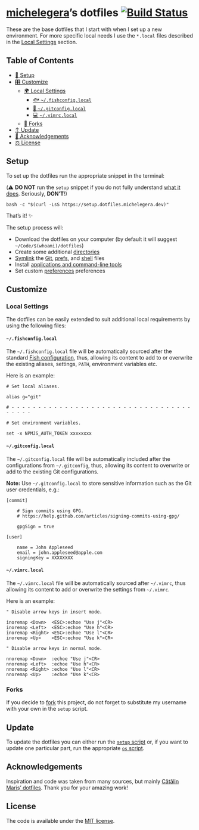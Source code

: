 # [michelegera][github profile]’s dotfiles [![Build Status][ci badge]][ci link]

These are the base dotfiles that I start with when I set up a new environment.
For more specific local needs I use the `*.local` files described in the
[Local Settings](#local-settings) section.

## Table of Contents

- [🔧 Setup](#setup)
- [🎛 Customize](#customize)
  - [🌍 Local Settings](#local-settings)
    - [🐟 `~/.fishconfig.local`](#fishconfiglocal)
    - [🐙 `~/.gitconfig.local`](#gitconfiglocal)
    - [💻 `~/.vimrc.local`](#vimrclocal)
  - [🔀 Forks](#forks)
- [↕️ Update](#update)
- [🥇 Acknowledgements](#acknowledgements)
- [⚖️ License](#license)

## Setup

To set up the dotfiles run the appropriate snippet in the terminal:

(⚠️ **DO NOT** run the `setup` snippet if you do not fully understand
[what it does][setup]. Seriously, **DON’T**!)

```shell
bash -c "$(curl -LsS https://setup.dotfiles.michelegera.dev)"
```

That’s it! ✨

The setup process will:

- Download the dotfiles on your computer (by default it will suggest
  `~/Code/$(whoami)/dotfiles`)
- Create some additional [directories][dirs]
- [Symlink][symlink] the [Git][git], [prefs][prefs], and [shell][shell] files
- Install [applications and command-line tools][installs]
- Set custom [preferences][preferences] preferences

## Customize

### Local Settings

The dotfiles can be easily extended to suit additional local requirements by
using the following files:

#### `~/.fishconfig.local`

The `~/.fishconfig.local` file will be automatically sourced after the standard
[Fish configuration][fish], thus, allowing its content to add to or overwrite
the existing aliases, settings, `PATH`, environment variables etc.

Here is an example:

```shell
# Set local aliases.

alias g="git"

# - - - - - - - - - - - - - - - - - - - - - - - - - - - - - - - - - - - - - - -

# Set environment variables.

set -x NPMJS_AUTH_TOKEN xxxxxxxx

```

#### `~/.gitconfig.local`

The `~/.gitconfig.local` file will be automatically included after the
configurations from `~/.gitconfig`, thus, allowing its content to overwrite or
add to the existing Git configurations.

**Note:** Use `~/.gitconfig.local` to store sensitive information such as the
Git user credentials, e.g.:

```gitconfig
[commit]

    # Sign commits using GPG.
    # https://help.github.com/articles/signing-commits-using-gpg/

    gpgSign = true

[user]

    name = John Appleseed
    email = john.appleseed@apple.com
    signingKey = XXXXXXXX
```

#### `~/.vimrc.local`

The `~/.vimrc.local` file will be automatically sourced after `~/.vimrc`, thus
allowing its content to add or overwrite the settings from `~/.vimrc`.

Here is an example:

```vim
" Disable arrow keys in insert mode.

inoremap <Down>  <ESC>:echoe "Use j"<CR>
inoremap <Left>  <ESC>:echoe "Use h"<CR>
inoremap <Right> <ESC>:echoe "Use l"<CR>
inoremap <Up>    <ESC>:echoe "Use k"<CR>

" Disable arrow keys in normal mode.

nnoremap <Down>  :echoe "Use j"<CR>
nnoremap <Left>  :echoe "Use h"<CR>
nnoremap <Right> :echoe "Use l"<CR>
nnoremap <Up>    :echoe "Use k"<CR>
```

### Forks

If you decide to [fork] this project, do not forget to substitute my username
with your own in the `setup` script.

## Update

To update the dotfiles you can either run the [`setup` script][setup] or, if you
want to update one particular part, run the appropriate [`os` script][os].

## Acknowledgements

Inspiration and code was taken from many sources, but mainly
[Cătălin Mariș’ dotfiles][alrra]. Thank you for your amazing work!

## License

The code is available under the [MIT license][license].

<!-- Link labels -->

[alrra]: https://github.com/alrra/dotfiles
[ci badge]: https://github.com/michelegera/dotfiles/workflows/tests/badge.svg
[ci link]: https://github.com/michelegera/dotfiles/actions
[dirs]: src/os/create_directories.sh
[fish]: src/shell/config/fish/config.fish
[fork]: https://help.github.com/en/github/getting-started-with-github/fork-a-repo
[git]: src/git
[github profile]: https://github.com/michelegera
[installs]: src/os/installs
[license]: LICENSE.txt
[os]: src/os
[preferences]: src/os/preferences
[prefs]: src/prefs
[setup]: src/setup.sh
[shell]: src/shell
[symlink]: src/os/create_symbolic_links.sh
